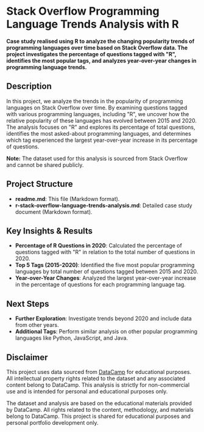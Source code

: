 # Stack Overflow Programming Language Trends Analysis with R

**Case study realised using R to analyze the changing popularity trends of programming languages over time based on Stack Overflow data. The project investigates the percentage of questions tagged with "R", identifies the most popular tags, and analyzes year-over-year changes in programming language trends.**

## Description
In this project, we analyze the trends in the popularity of programming languages on Stack Overflow over time. By examining questions tagged with various programming languages, including "R", we uncover how the relative popularity of these languages has evolved between 2015 and 2020. The analysis focuses on "R" and explores its percentage of total questions, identifies the most asked-about programming languages, and determines which tag experienced the largest year-over-year increase in its percentage of questions.

**Note:** The dataset used for this analysis is sourced from Stack Overflow and cannot be shared publicly.

## Project Structure
- **readme.md**: This file (Markdown format).
- **r-stack-overflow-language-trends-analysis.md**: Detailed case study document (Markdown format).

## Key Insights & Results
- **Percentage of R Questions in 2020**: Calculated the percentage of questions tagged with "R" in relation to the total number of questions in 2020.
- **Top 5 Tags (2015-2020)**: Identified the five most popular programming languages by total number of questions tagged between 2015 and 2020.
- **Year-over-Year Changes**: Analyzed the largest year-over-year increase in the percentage of questions for each programming language tag.

## Next Steps
- **Further Exploration**: Investigate trends beyond 2020 and include data from other years.
- **Additional Tags**: Perform similar analysis on other popular programming languages like Python, JavaScript, and Java.


## Disclaimer

This project uses data sourced from [DataCamp](https://www.datacamp.com/) for educational purposes. All intellectual property rights related to the dataset and any associated content belong to DataCamp. This analysis is strictly for non-commercial use and is intended for personal and educational purposes only.

The dataset and analysis are based on the educational materials provided by DataCamp. All rights related to the content, methodology, and materials belong to DataCamp. This project is shared for educational purposes and personal portfolio development only.
